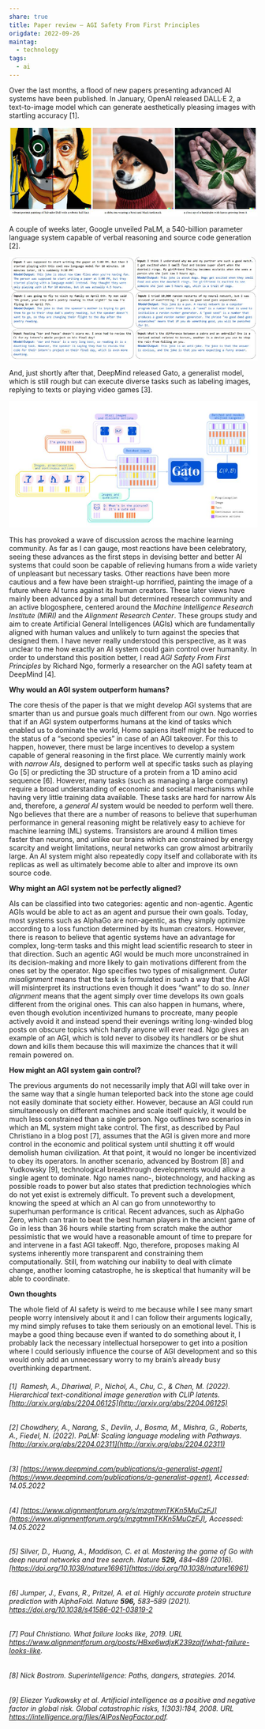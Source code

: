 ```yaml
---
share: true
title: Paper review – AGI Safety From First Principles
origdate: 2022-09-26
maintag:
  - technology
tags:
  - ai
---
```

Over the last months, a flood of new papers presenting advanced AI systems have been published. In January, OpenAI released DALL·E 2, a text-to-image model which can generate aesthetically pleasing images with startling accuracy [1].

![agi1.jpg](../images/obsidian/agi1.jpg)

A couple of weeks later, Google unveiled PaLM, a 540-billion parameter language system capable of verbal reasoning and source code generation [2].

![agi2.jpg](../images/obsidian/agi2.jpg)

And, just shortly after that, DeepMind released Gato, a generalist model, which is still rough but can execute diverse tasks such as labeling images, replying to texts or playing video games [3].

![agi3.jpg](../images/obsidian/agi3.jpg)

This has provoked a wave of discussion across the machine learning community. As far as I can gauge, most reactions have been celebratory, seeing these advances as the first steps in devising better and better AI systems that could soon be capable of relieving humans from a wide variety of unpleasant but necessary tasks. Other reactions have been more cautious and a few have been straight-up horrified, painting the image of a future where AI turns against its human creators. These later views have mainly been advanced by a small but determined research community and an active blogosphere, centered around the _Machine Intelligence Research Institute_ _(MIRI)_ and the _Alignment Research Center_. These groups study and aim to create Artificial General Intelligences (AGIs) which are fundamentally aligned with human values and unlikely to turn against the species that designed them. I have never really understood this perspective, as it was unclear to me how exactly an AI system could gain control over humanity. In order to understand this position better, I read _AGI Safety From First Principles_ by Richard Ngo, formerly a researcher on the AGI safety team at DeepMind [4].

**Why would an AGI system outperform humans?**

The core thesis of the paper is that we might develop AGI systems that are smarter than us and pursue goals much different from our own. Ngo worries that if an AGI system outperforms humans at the kind of tasks which enabled us to dominate the world, Homo sapiens itself might be reduced to the status of a “second species” in case of an AGI takeover. For this to happen, however, there must be large incentives to develop a system capable of general reasoning in the first place. We currently mainly work with _narrow AIs,_ designed to perform well at specific tasks such as playing Go [5] or predicting the 3D structure of a protein from a 1D amino acid sequence [6]. However, many tasks (such as managing a large company) require a broad understanding of economic and societal mechanisms while having very little training data available. These tasks are hard for narrow AIs and, therefore, a _general AI_ system would be needed to perform well there. Ngo believes that there are a number of reasons to believe that superhuman performance in general reasoning might be relatively easy to achieve for machine learning (ML) systems. Transistors are around 4 million times faster than neurons, and unlike our brains which are constrained by energy scarcity and weight limitations, neural networks can grow almost arbitrarily large. An AI system might also repeatedly copy itself and collaborate with its replicas as well as ultimately become able to alter and improve its own source code.

**Why might an AGI system not be perfectly aligned?**

AIs can be classified into two categories: agentic and non-agentic. Agentic AGIs would be able to act as an agent and pursue their own goals. Today, most systems such as AlphaGo are non-agentic, as they simply optimize according to a loss function determined by its human creators. However, there is reason to believe that agentic systems have an advantage for complex, long-term tasks and this might lead scientific research to steer in that direction. Such an agentic AGI would be much more unconstrained in its decision-making and more likely to gain motivations different from the ones set by the operator. Ngo specifies two types of misalignment. _Outer misalignment_ means that the task is formulated in such a way that the AGI will misinterpret its instructions even though it does “want” to do so. _Inner alignment_ means that the agent simply over time develops its own goals different from the original ones. This can also happen in humans, where, even though evolution incentivized humans to procreate, many people actively avoid it and instead spend their evenings writing long-winded blog posts on obscure topics which hardly anyone will ever read. Ngo gives an example of an AGI, which is told never to disobey its handlers or be shut down and kills them because this will maximize the chances that it will remain powered on.

**How might an AGI system gain control?**

The previous arguments do not necessarily imply that AGI will take over in the same way that a single human teleported back into the stone age could not easily dominate that society either. However, because an AGI could run simultaneously on different machines and scale itself quickly, it would be much less constrained than a single person. Ngo outlines two scenarios in which an ML system might take control. The first, as described by Paul Christiano in a blog post [7], assumes that the AGI is given more and more control in the economic and political system until shutting it off would demolish human civilization. At that point, it would no longer be incentivized to obey its operators. In another scenario, advanced by Bostrom [8] and Yudkowsky [9], technological breakthrough developments would allow a single agent to dominate. Ngo names nano-, biotechnology, and hacking as possible roads to power but also states that prediction technologies which do not yet exist is extremely difficult. To prevent such a development, knowing the speed at which an AI can go from unnoteworthy to superhuman performance is critical. Recent advances, such as AlphaGo Zero, which can train to beat the best human players in the ancient game of Go in less than 36 hours while starting from scratch make the author pessimistic that we would have a reasonable amount of time to prepare for and intervene in a fast AGI takeoff. Ngo, therefore, proposes making AI systems inherently more transparent and constraining them computationally. Still, from watching our inability to deal with climate change, another looming catastrophe, he is skeptical that humanity will be able to coordinate.

**Own thoughts**

The whole field of AI safety is weird to me because while I see many smart people worry intensively about it and I can follow their arguments logically, my mind simply refuses to take them seriously on an emotional level. This is maybe a good thing because even if wanted to do something about it, I probably lack the necessary intellectual horsepower to get into a position where I could seriously influence the course of AGI development and so this would only add an unnecessary worry to my brain’s already busy overthinking department.

###### [1]  Ramesh, A., Dhariwal, P., Nichol, A., Chu, C., & Chen, M. (2022). Hierarchical text-conditional image generation with CLIP latents. [http://arxiv.org/abs/2204.06125](http://arxiv.org/abs/2204.06125)  
###### [2] Chowdhery, A., Narang, S., Devlin, J., Bosma, M., Mishra, G., Roberts, A., Fiedel, N. (2022). PaLM: Scaling language modeling with Pathways. [http://arxiv.org/abs/2204.02311](http://arxiv.org/abs/2204.02311)  
###### [3] [https://www.deepmind.com/publications/a-generalist-agent](https://www.deepmind.com/publications/a-generalist-agent), Accessed: 14.05.2022  
###### [4] [https://www.alignmentforum.org/s/mzgtmmTKKn5MuCzFJ](https://www.alignmentforum.org/s/mzgtmmTKKn5MuCzFJ), Accessed: 14.05.2022  
###### [5] Silver, D., Huang, A., Maddison, C. _et al._ Mastering the game of Go with deep neural networks and tree search. _Nature_ **529,** 484–489 (2016). [https://doi.org/10.1038/nature16961](https://doi.org/10.1038/nature16961)  
###### [6] Jumper, J., Evans, R., Pritzel, A. _et al._ Highly accurate protein structure prediction with AlphaFold. _Nature_ **596,** 583–589 (2021). https://doi.org/10.1038/s41586-021-03819-2  
###### [7] Paul Christiano. What failure looks like, 2019. URL https://www.alignmentforum.org/posts/HBxe6wdjxK239zajf/what-failure-looks-like.  
###### [8] Nick Bostrom. Superintelligence: Paths, dangers, strategies. 2014.  
###### [9] Eliezer Yudkowsky et al. Artificial intelligence as a positive and negative factor in global risk. Global catastrophic risks, 1(303):184, 2008. URL https://intelligence.org/files/AIPosNegFactor.pdf.